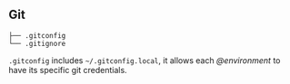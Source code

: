 ## Git

    ├── .gitconfig
    └── .gitignore
    
`.gitconfig` includes `~/.gitconfig.local`, it allows each *@environment* to have its specific git credentials.
